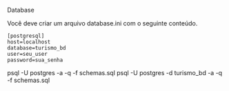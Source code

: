 Database

Você deve criar um arquivo database.ini com o seguinte conteúdo.
```
[postgresql]
host=localhost
database=turismo_bd
user=seu_user
password=sua_senha
```
psql -U postgres -a -q -f schemas.sql
psql -U postgres -d turismo_bd -a -q -f schemas.sql